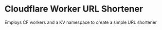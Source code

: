 # Cloudflare Worker URL Shortener

Employs CF workers and a KV namespace to create a simple URL shortener
